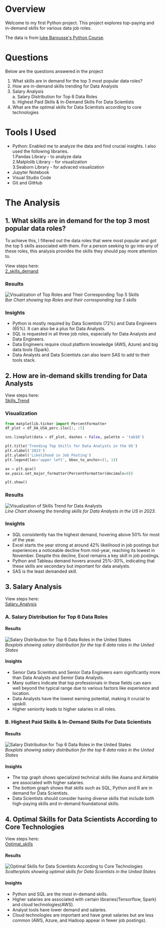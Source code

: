 # Overview
Welcome to my first Python project. This project explores top-paying and in-demand skills for various data job roles. 

The data is from [luke Barousse's Python Course](https://youtu.be/wUSDVGivd-8?si=lzQans0aSTNDSogc).

# Questions
Below are the questions answered in the project
1. What skills are in demand for the top 3 most popular data roles?
2. How are in-demand skills trending for Data Analysts
3. Salary Analysis <br>
 a. Salary Distribution for Top 6 Data Roles <br>
 b. Highest Paid Skills & In-Demand Skills For Data Scientists
4. What are the optimal skills for Data Scientists according to core technologies
 
# Tools I Used
- Python: Enabled me to analyze the data and find crucial insights. I also used the following libraries.<br>
 1.Pandas Library - to analyze data <br>2.Matplolib Library - for visualization <br>3.Seaborn Library - for advaced visualization
- Jupyter Notebook
- Visual Studio Code 
- Git and GitHub 
 

# The Analysis

## 1. What skills are in demand for the top 3 most popular data roles?

To achieve this, I filtered out the data roles that were most popular and got the top 5 skills associated with them. For a person seeking to go into any of these roles, this analysis provides the skills they should pay more attention to. 

View steps here:<br>
[2_skills_demand](3_project/2_skills_demand.ipynb)

### Results
 ![Visualization of Top Roles and Their Corresponding Top 5 Skills](3_project/images/skill_demand_top3_roles.png)<br>
 *Bar Chart showing top Roles and their corresponding top 5 skills*

### Insights

- Python is mostly required by Data Scientists (72%) and Data Engineers (65%). It can also be a plus for Data Analysts. 
- SQL is requested in all three job roles, especially for Data Analysts and Data Engineers. 
- Data Engineers require cloud platform knowledge (AWS, Azure) and big data tools (Spark). 
- Data Analysts and Data Scientists can also learn SAS to add to their tools stack. 

## 2. How are in-demand skills trending for Data Analysts 

View steps here:<br>
[Skills_Trend](3_project/3_skills_trend.ipynb)

### Visualization
```python
from matplotlib.ticker import PercentFormatter
df_plot = df_DA_USA_perc.iloc[:, :5]

sns.lineplot(data = df_plot, dashes = False, palette = 'tab10')

plt.title('Trending Top Skills for Data Analysts in the US')
plt.xlabel('2023')
plt.ylabel('Likelihood in Job Posting')
plt.legend(loc='upper left', bbox_to_anchor=(1, 1))

ax = plt.gca()
ax.yaxis.set_major_formatter(PercentFormatter(decimals=0))

plt.show()
```
### Results
 ![Visualization of Skills Trend for Data Analysts](3_project/images/Skills_Trend_DA.png)<br>
*Line Chart showing the trending skills for Data Analysts in the US in 2023.*

 ### Insights

 - SQL consistently has the highest demand, hovering above 50% for most of the year.
 - Excel starts the year strong at around 42% likelihood in job postings but experiences a noticeable decline from mid-year, reaching its lowest in November. Despite this decline, Excel remains a key skill in job postings.
 - Python and Tableau demand hovers around 25%-30%, indicating that these skills are secondary but important for data analysts.
 - SAS is the least demanded skill. 

 ## 3. Salary Analysis
View steps here:<br>
[Salary_Analysis](3_project/4_salary_analysis.ipynb)
### A. Salary Distribution for Top 6 Data Roles

#### Results
 ![Salary Distribution for Top 6 Data Roles in the United States](3_project/images/salary_analysis.png)<br>
*Boxplots showing salary distribution for the top 6 data roles in the United States*

 #### Insights

 - Senior Data Scientists and Senior Data Engineers earn significantly more than Data Analysts and Senior Data Analysts. 
 - Many outliers indicate that top professionals in these fields can earn well beyond the typical range due to various factors like experience and location.
 - Data Analysts have the lowest earning potential, making it crucial to upskill.
 -  Higher seniority leads to higher salaries in all roles. 

### B. Highest Paid Skills & In-Demand Skills For Data Scientists
#### Results 
 ![Salary Distribution for Top 6 Data Roles in the United States](3_project/images/Median_Salary_VS_Skills.png)<br>
*Boxplots showing salary distribution for the top 6 data roles in the United States*

 #### Insights

 - The top graph shows specialized technical skills like Asana and Airtable are associated with higher salaries.
 - The bottom graph shows that skills such as SQL, Python and R are in demand for Data Scientists. 
 - Data Scientists should consider having diverse skills that include both high-paying skills and in-demand foundational skills.
 
 ## 4. Optimal Skills for Data Scientists According to Core Technologies

 View steps here:<br>
[Optimal_skills](3_project/5_optimal_skills.ipynb)

#### Results
 ![Optimal Skills for Data Scientists According to Core Technologies](3_project/images/optimal_skills.png)
*Scatterplots showing optimal skills for Data Scientists in the United States*

 #### Insights

 - Python and SQL are the most in-demand skills.
 - Higher salaries are associated with certain libraries(Tensorflow, Spark) and cloud technologies(AWS).
 - Analyst tools have lower demand and salaries.
 -  Cloud technologies are important and have great salaries but are less common (AWS, Azure, and Hadoop appear in fewer job postings).
 
